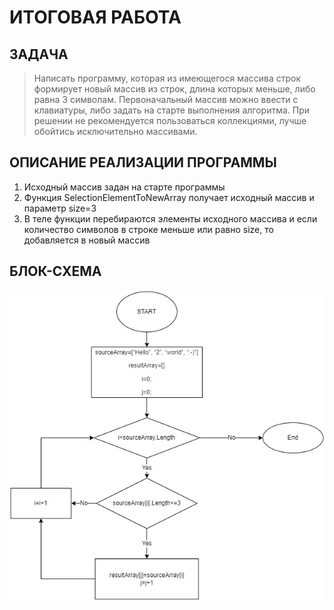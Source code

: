 # ИТОГОВАЯ РАБОТА

## ЗАДАЧА

>Написать программу, которая из имеющегося массива строк формирует новый массив из строк, длина которых меньше, либо равна 3 символам. Первоначальный массив можно ввести с клавиатуры, либо задать на старте выполнения алгоритма. При решении не рекомендуется пользоваться коллекциями, лучше обойтись исключительно массивами.

## ОПИСАНИЕ РЕАЛИЗАЦИИ ПРОГРАММЫ

1. Исходный массив задан на старте программы
2. Функция SelectionElementToNewArray получает исходный массив и параметр size=3
3. В теле функции перебираются элементы исходного массива и если количество символов в строке меньше или равно size, то добавляется в новый массив

## БЛОК-СХЕМА
![Ошибка загрузки изображения "Блок-схема.jpg"](%D0%91%D0%BB%D0%BE%D0%BA-%D1%81%D1%85%D0%B5%D0%BC%D0%B0.jpg)
